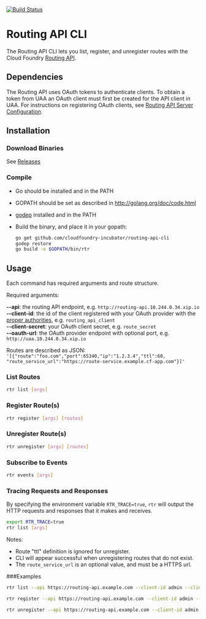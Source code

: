 [![Build Status](https://travis-ci.org/cloudfoundry-incubator/routing-api-cli.svg)](https://travis-ci.org/cloudfoundry-incubator/routing-api-cli)

# Routing API CLI

The Routing API CLI lets you list, register, and unregister routes with the Cloud Foundry [Routing API](https://github.com/cloudfoundry-incubator/routing-api).

## Dependencies

The Routing API uses OAuth tokens to authenticate clients. To obtain a token from UAA an OAuth client must first be created for the API client in UAA. For instructions on registering OAuth clients, see [Routing API Server Configuration](https://github.com/cloudfoundry-incubator/routing-api#oauth-clients).

## Installation

### Download Binaries

See [Releases](https://github.com/cloudfoundry-incubator/routing-api-cli/releases)

### Compile

- Go should be installed and in the PATH
- GOPATH should be set as described in http://golang.org/doc/code.html
- [godep](https://github.com/tools/godep) installed and in the PATH

- Build the binary, and place it in your gopath:

  ```bash
  go get github.com/cloudfoundry-incubator/routing-api-cli
  godep restore
  go build -o $GOPATH/bin/rtr
  ```

## Usage

Each command has required arguments and route structure.

Required arguments:

**--api**: the routing API endpoint, e.g. `http://routing-api.10.244.0.34.xip.io`<br />
**--client-id**: the id of the client registered with your OAuth provider with the [proper authorities](https://github.com/cloudfoundry-incubator/routing-api#oauth-clients), e.g. `routing_api_client`<br />
**--client-secret**: your OAuth client secret, e.g. `route_secret`<br />
**--oauth-url**: the OAuth provider endpoint with optional port, e.g. `http://uaa.10.244.0.34.xip.io`

Routes are described as JSON: `'[{"route":"foo.com","port":65340,"ip":"1.2.3.4","ttl":60, "route_service_url":"https://route-service.example.cf-app.com"}]'`

### List Routes
```bash
rtr list [args]
```

### Register Route(s)
```bash
rtr register [args] [routes]
```

### Unregister Route(s)
```bash
rtr unregister [args] [routes]
```
### Subscribe to Events
```bash
rtr events [args]
```

### Tracing Requests and Responses

By specifying the environment variable `RTR_TRACE=true`, `rtr` will output the HTTP requests and responses that it makes and receives.
```bash
export RTR_TRACE=true
rtr list [args]
```

Notes:
- Route "ttl" definition is ignored for unregister.
- CLI will appear successful when unregistering routes that do not exist.
- The `route_service_url` is an optional value, and must be a HTTPS url.

###Examples

```bash
rtr list --api https://routing-api.example.com --client-id admin --client-secret admin-secret --oauth-url https://uaa.example.com

rtr register --api https://routing-api.example.com --client-id admin --client-secret admin-secret --oauth-url https://uaa.example.com '[{"route":"mynewroute.com","port":12345,"ip":"1.2.3.4","ttl":60}]'

rtr unregister --api https://routing-api.example.com --client-id admin --client-secret admin-secret --oauth-url https://uaa.example.com '[{"route":"undesiredroute.com","port":12345,"ip":"1.2.3.4"}]'
```
